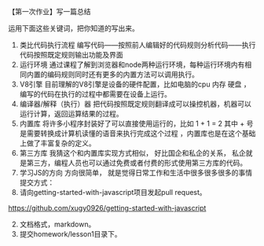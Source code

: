 【第一次作业】写一篇总结

运用下面这些关键词，把你知道的写出来。

1. 类比代码执行流程
编写代码——按照前人编辑好的代码规则分析代码——执行代码按照既定规则输出功能及界面
2. 运行环境
通过课程了解到浏览器和node两种运行环境，每种运行环境内有相同内置的编码规则同时还有更多的内置方法可以调用执行。
3. V8引擎
目前理解的V8引擎是设备的硬件配置，比如电脑的cpu 内存 硬盘 ，编写的代码在执行的过程中都需要在设备上运行。
4. 编译器/解释（执行）器 
把代码按照既定规则翻译成可以操控机器，机器可以运行计算，返回运算结果的过程。
5. 内置库
将许多小程序封装好了可以直接使用运行的，比如 1 + 1 = 2  其中 + 号是需要转换成计算机读懂的语音来执行完成这个过程 ，内置库也是在这个基础上做了丰富复杂的定义。
6. 第三方库
我猜这个和内置库实现方式相似， 好比国企和私企的关系， 私企就是第三方，编程人员也可以通过免费或者付费的形式使用第三方库的代码。
7. 学习JS的方向
方向很简单， 就是觉得日常工作和生活中很多很多很多的事情
提交方式：
1. 请向getting-started-with-javascript项目发起pull request。

https://github.com/xugy0926/getting-started-with-javascript

2. 文档格式，markdown。
3. 提交homework/lesson1目录下。
